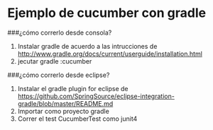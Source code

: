 Ejemplo de cucumber con gradle
===============

###¿cómo correrlo desde consola?
1. Instalar gradle de acuerdo a las intrucciones de http://www.gradle.org/docs/current/userguide/installation.html
2. jecutar gradle :cucumber

###¿cómo correrlo desde eclipse?
1. Instalar el gradle plugin for eclipse de https://github.com/SpringSource/eclipse-integration-gradle/blob/master/README.md
2. Importar como proyecto gradle
3. Correr el test CucumberTest como junit4

